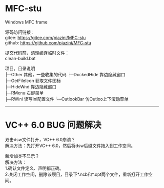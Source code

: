 # MFC-stu  
Windows MFC frame  

源码访问链接：  
gitee:   https://gitee.com/piazini/MFC-stu  
github:  https://github.com/piazini/MFC-stu  

提交代码前，清理编译临时文件：  
clean-build.bat  

项目，目录说明  
├─Other	其他，一些收集的代码
├─DockedHide	靠边隐藏窗口  
├─GetFileIcon	获取文件图标  
├─HideWnd	靠边隐藏窗口  
├─RMenu	右键菜单  
├─RWIni	读写ini配置文件
└─OutlookBar 仿Outloo上下滚动菜单 
  
  
  
--------------------------------------  
# VC++ 6.0 BUG  问题解决  

双击dsw文件打开，VC++ 6.0崩溃？  
解决方法：先打开VC++ 6.0，然后将dsw后缀文件拖入到工作空间。  
  
新增加类不显示？  
解决方法：  
1.确认文件定义、声明都正确。  
2.关闭工作空间，删除该项目，目录下*.ncb和*.opt两个文件，重新打开工作空间。  